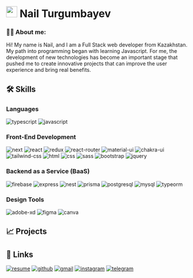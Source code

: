 
# <img src="https://media.giphy.com/media/WUlplcMpOCEmTGBtBW/giphy.gif" width="30"> Nail Turgumbayev
### :man_technologist: About me:
Hi! My name is Nail, and I am a Full Stack web developer from Kazakhstan. My path into programming began with learning Javascript. For me, the development of new technologies has become an important stage that pushed me to create innovative projects that can improve the user experience and bring real benefits.

## 🛠️ Skills

### Languages

![typescript](https://img.shields.io/badge/TypeScript-3178C6?style=for-the-badge&logo=typescript&logoColor=white)
![javascript](https://img.shields.io/badge/JavaScript-323330?style=for-the-badge&logo=javascript&logoColor=F7DF1E)


### Front-End Development

![next](https://img.shields.io/badge/Next-000000?style=for-the-badge&logo=nextdotjs&logoColor=FFFFFF)
![react](https://img.shields.io/badge/React-20232A?style=for-the-badge&logo=react&logoColor=61DAFB)
![redux](https://img.shields.io/badge/Redux-593D88?style=for-the-badge&logo=redux&logoColor=white)
![react-router](https://img.shields.io/badge/React_Router-CA4245?style=for-the-badge&logo=react-router&logoColor=white)
![material-ui](https://img.shields.io/badge/Material_UI-0081CB?style=for-the-badge&logo=mui&logoColor=white)
![chakra-ui](https://img.shields.io/badge/Chakra_UI-319795?style=for-the-badge&logo=chakra-ui&logoColor=white)
![tailwind-css](https://img.shields.io/badge/tailwind_css-06B6D4?style=for-the-badge&logo=tailwind-css&logoColor=white)
![html](https://img.shields.io/badge/HTML5-E34F26?style=for-the-badge&logo=html5&logoColor=white)
![css](https://img.shields.io/badge/CSS3-1572B6?style=for-the-badge&logo=css3&logoColor=white)
![sass](https://img.shields.io/badge/SASS-CC6699?style=for-the-badge&logo=sass&logoColor=white)
![bootstrap](https://img.shields.io/badge/Bootstrap-563D7C?style=for-the-badge&logo=bootstrap&logoColor=white)
![jquery](https://img.shields.io/badge/jQuery-0769AD?style=for-the-badge&logo=jquery&logoColor=white)

### Backend as a Service (BaaS)

![firebase](https://img.shields.io/badge/Firebase-ffaa00?style=for-the-badge&logo=Firebase&logoColor=white)
![express](https://img.shields.io/badge/Express-000000?style=for-the-badge&logo=express&logoColor=white)
![nest](https://img.shields.io/badge/Nest-E0234E?style=for-the-badge&logo=nestjs&logoColor=white)
![prisma](https://img.shields.io/badge/Prisma-1B222D?style=for-the-badge&logo=Prisma&logoColor=white)
![postgresql](https://img.shields.io/badge/PostgreSQL-4169E1?style=for-the-badge&logo=postgresql&logoColor=white)
![mysql](https://img.shields.io/badge/MySQL-4479A1?style=for-the-badge&logo=mysql&logoColor=white)
![typeorm](https://img.shields.io/badge/TypeORM-FF6347?style=for-the-badge&logo=TypeScript&logoColor=white)




### Design Tools

![adobe-xd](https://img.shields.io/badge/adobe_xd-470137?style=for-the-badge&logo=adobe-xd&logoColor=white)
![figma](https://img.shields.io/badge/figma-000000?style=for-the-badge&logo=figma&logoColor=white)
![canva](https://img.shields.io/badge/canva-00C4CC?style=for-the-badge&logo=canva&logoColor=white)


## 📈 Projects


## 🔗 Links

[![resume](https://img.shields.io/badge/Resume-4285F4?style=for-the-badge&logo=read-the-docs&logoColor=white)](https://drive.google.com/file/d/1mZqlXwSjRj3FyD7DA0x3837sZGdy0f5S/view?usp=sharing)
[![github](https://img.shields.io/badge/GitHub-000000?style=for-the-badge&logo=GitHub&logoColor=white)]((https://github.com/Nailchik-T))
[![gmail](https://img.shields.io/badge/Gmail-D14836?style=for-the-badge&logo=Gmail&logoColor=white)](mailto:nailsanti2k19@gmail.com)
[![instagram](https://img.shields.io/badge/Instagram-E4405F?style=for-the-badge&logo=instagram&logoColor=white)](https://www.instagram.com/szxchll/)
[![telegram](https://img.shields.io/badge/Telegram-2CA5E0?style=for-the-badge&logo=telegram&logoColor=white)](https://t.me/nailchik_t)

